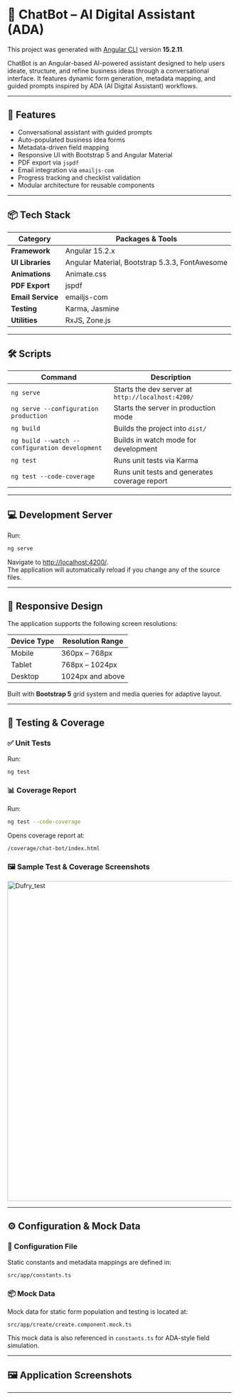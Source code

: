 # 🤖 ChatBot – AI Digital Assistant (ADA)

This project was generated with [Angular CLI](https://github.com/angular/angular-cli) version **15.2.11**.

ChatBot is an Angular-based AI-powered assistant designed to help users ideate, structure, and refine business ideas through a conversational interface. It features dynamic form generation, metadata mapping, and guided prompts inspired by ADA (AI Digital Assistant) workflows.

---

## 🚀 Features

- Conversational assistant with guided prompts  
- Auto-populated business idea forms  
- Metadata-driven field mapping  
- Responsive UI with Bootstrap 5 and Angular Material  
- PDF export via `jspdf`  
- Email integration via `emailjs-com`  
- Progress tracking and checklist validation  
- Modular architecture for reusable components  

---

## 📦 Tech Stack

| Category        | Packages & Tools |
|-----------------|------------------|
| **Framework**   | Angular 15.2.x   |
| **UI Libraries**| Angular Material, Bootstrap 5.3.3, FontAwesome |
| **Animations**  | Animate.css      |
| **PDF Export**  | jspdf            |
| **Email Service**| emailjs-com     |
| **Testing**     | Karma, Jasmine   |
| **Utilities**   | RxJS, Zone.js    |

---

## 🛠️ Scripts

| Command                                 | Description |
|----------------------------------------|-------------|
| `ng serve`                              | Starts the dev server at `http://localhost:4200/` |
| `ng serve --configuration production`   | Starts the server in production mode |
| `ng build`                              | Builds the project into `dist/` |
| `ng build --watch --configuration development` | Builds in watch mode for development |
| `ng test`                               | Runs unit tests via Karma |
| `ng test --code-coverage`               | Runs unit tests and generates coverage report |

---

## 💻 Development Server

Run:
```bash
ng serve
```

Navigate to [http://localhost:4200/](http://localhost:4200/).  
The application will automatically reload if you change any of the source files.

---

## 📱 Responsive Design

The application supports the following screen resolutions:

| Device Type | Resolution Range   |
|-------------|--------------------|
| Mobile      | 360px – 768px      |
| Tablet      | 768px – 1024px     |
| Desktop     | 1024px and above   |

Built with **Bootstrap 5** grid system and media queries for adaptive layout.

---

## 🧪 Testing & Coverage

### ✅ Unit Tests
Run:
```bash
ng test
```

### 📊 Coverage Report
Run:
```bash
ng test --code-coverage
```

Opens coverage report at:
```
/coverage/chat-bot/index.html
```

### 🖼️ Sample Test & Coverage Screenshots

<img width="1366" height="719" alt="Dufry_test" src="https://github.com/user-attachments/assets/38f957c2-030b-4afc-a0b2-4e28883bdd93" />

---

## ⚙️ Configuration & Mock Data

### 🔧 Configuration File
Static constants and metadata mappings are defined in:
```
src/app/constants.ts
```

### 📦 Mock Data
Mock data for static form population and testing is located at:
```
src/app/create/create.component.mock.ts
```

This mock data is also referenced in `constants.ts` for ADA-style field simulation.

---

## 🖼️ Application Screenshots



---

